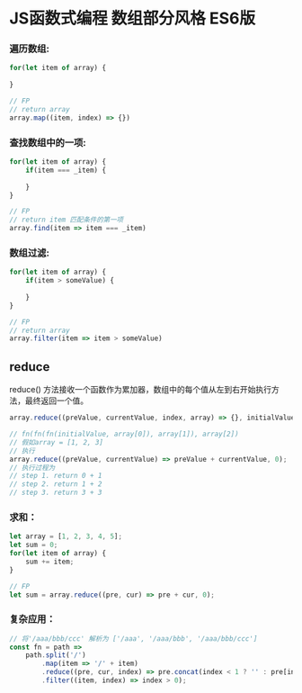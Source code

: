 # JS函数式编程 数组部分风格 ES6版

### 遍历数组:
```javascript
for(let item of array) {
    
}

// FP
// return array
array.map((item, index) => {})
```

### 查找数组中的一项:
```javascript
for(let item of array) {
    if(item === _item) {
        
    }
}

// FP
// return item 匹配条件的第一项
array.find(item => item === _item)
```

### 数组过滤:
```javascript
for(let item of array) {
    if(item > someValue) {
        
    }
}

// FP
// return array
array.filter(item => item > someValue)
```

## reduce
reduce() 方法接收一个函数作为累加器，数组中的每个值从左到右开始执行方法，最终返回一个值。
```javascript
array.reduce((preValue, currentValue, index, array) => {}, initialValue);

// fn(fn(fn(initialValue, array[0]), array[1]), array[2])
// 假如array = [1, 2, 3]
// 执行
array.reduce((preValue, currentValue) => preValue + currentValue, 0);
// 执行过程为
// step 1. return 0 + 1
// step 2. return 1 + 2
// step 3. return 3 + 3
```

### 求和：
```javascript
let array = [1, 2, 3, 4, 5];
let sum = 0;
for(let item of array) {
    sum += item;
}

// FP
let sum = array.reduce((pre, cur) => pre + cur, 0);
```

### 复杂应用：
```javascript
// 将'/aaa/bbb/ccc' 解析为 ['/aaa', '/aaa/bbb', '/aaa/bbb/ccc']
const fn = path =>
    path.split('/')
        .map(item => '/' + item)
        .reduce((pre, cur, index) => pre.concat(index < 1 ? '' : pre[index - 1] + cur), [])
        .filter((item, index) => index > 0);
```

